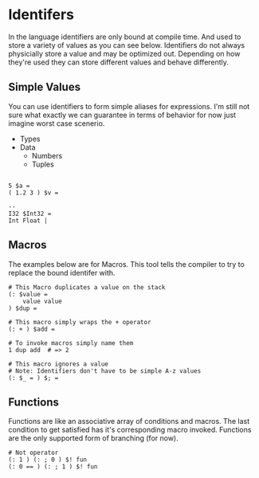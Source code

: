 # Identifers
In the language identifiers are only bound at compile time.
And used to store a variety of values as you can see below.
Identifiers do not always physicially store a value and may be optimized out.
Depending on how they're used they can store different values and behave differently.


## Simple Values
You can use identifiers to form simple aliases for expressions.
I'm still not sure what exactly we can guarantee in terms of behavior for now just imagine worst case scenerio.

- Types
- Data
	- Numbers
	- Tuples
```

5 $a =
( 1.2 3 ) $v =

--
I32 $Int32 =
Int Float |
```
## Macros
The examples below are for Macros. This tool tells the compiler to try to replace
the bound identifer with.
```
# This Macro duplicates a value on the stack
(: $value =
	value value
) $dup =

# This macro simply wraps the + operator
(: + ) $add =

# To invoke macros simply name them
1 dup add  # => 2

# This macro ignores a value
# Note: Identifiers don't have to be simple A-z values
(: $_ = ) $; =
```

## Functions
Functions are like an associative array of conditions and macros.
The last condition to get satisfied has it's corresponding macro invoked.
Functions are the only supported form of branching (for now).

```
# Not operator
(: 1 ) (: ; 0 ) $! fun
(: 0 == ) (: ; 1 ) $! fun
```
